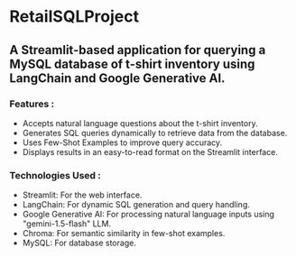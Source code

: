 # RetailSQLProject

## A Streamlit-based application for querying a MySQL database of t-shirt inventory using LangChain and Google Generative AI.

### Features :
- Accepts natural language questions about the t-shirt inventory.
- Generates SQL queries dynamically to retrieve data from the database.
- Uses Few-Shot Examples to improve query accuracy.
- Displays results in an easy-to-read format on the Streamlit interface.

### Technologies Used :
- Streamlit: For the web interface.
- LangChain: For dynamic SQL generation and query handling.
- Google Generative AI: For processing natural language inputs using "gemini-1.5-flash" LLM.
- Chroma: For semantic similarity in few-shot examples.
- MySQL: For database storage.
